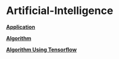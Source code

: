 # Artificial-Intelligence 

<strong> <a href="https://github.com/pragneshs9/Artificial-Intelligence/blob/master/Application/README.md">Application</a> 
</strong>

<strong> <a href="https://github.com/pragneshs9/Artificial-Intelligence/blob/master/Algorithm/README.md">Algorithm</a> 
</strong>

<strong><a href="https://github.com/pragneshs9/Artificial-Intelligence/blob/master/Examples/README.md"> Algorithm Using Tensorflow </a></strong>

